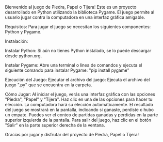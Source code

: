 Bienvenido al juego de Piedra, Papel o Tijera! Este es un proyecto desarrollado en Python utilizando la biblioteca Pygame. El juego permite al usuario jugar contra la computadora en una interfaz gráfica amigable.

Requisitos: 
Para jugar el juego se necesitan los siguientes componentes: Python y Pygame. 

Instalación: 

Instalar Python: 
Si aún no tienes Python instalado, se lo puede descargar desde python.org.

Instalar Pygame: 
Abre una terminal o línea de comandos y ejecuta el siguiente comando para instalar Pygame: "pip install pygame"

Ejecución del Juego:
Ejecutar el archivo del juego: Ejecuta el archivo del juego ".py" que se encuentra en la carpeta. 

Cómo Jugar:
Al iniciar el juego, verás una interfaz gráfica con las opciones "Piedra", "Papel" y "Tijera".
Haz clic en una de las opciones para hacer tu elección.
La computadora hará su elección automáticamente.
El resultado del juego se mostrará en la pantalla, indicando si ganaste, perdiste o hubo un empate.
Puedes ver el conteo de partidas ganadas y perdidas en la parte superior izquierda de la pantalla.
Para salir del juego, haz clic en el botón "Salir" en la parte superior derecha de la ventana.

Gracias por jugar y disfrutar del proyecto de Piedra, Papel o Tijera!
